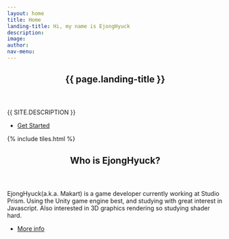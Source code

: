 ```yaml
---
layout: home
title: Home
landing-title: Hi, my name is EjongHyuck
description: 
image: 
author: 
nav-menu: 
---
```


<!-- Banner -->
<section id="banner" class="major">
	<div class="inner">
		<header class="major">
			<h1>{{ page.landing-title }}</h1>
		</header>
		<div class="content">
			<p style="text-transform: uppercase;">{{ site.description }}</p>
			<ul class="actions">
				<li><a href="#one" class="button next scrolly">Get Started</a></li>
			</ul>
		</div>
	</div>
</section>

<!-- Main -->
<div id="main">

<!-- One -->
{% include tiles.html %}

<!-- Two -->
<section id="two">
	<div class="inner">
		<header class="major">
			<h2>Who is EjongHyuck?</h2>
		</header>
		<p>EjongHyuck(a.k.a. Makart) is a game developer currently working at Studio Prism. Using the Unity game engine best, and studying with great interest in Javascript. Also interested in 3D graphics rendering so studying shader hard.</p>
		<ul class="actions">
			<li><a href="about.html" class="button next">More info</a></li>
		</ul>
	</div>
</section>

</div>

